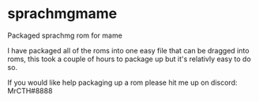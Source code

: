 # sprachmgmame
Packaged sprachmg rom for mame

I have packaged all of the roms into one easy file that can be dragged into roms, this took a couple of hours to package up but it's relativly easy to do so.

If you would like help packaging up a rom please hit me up on discord: MrCTH#8888
